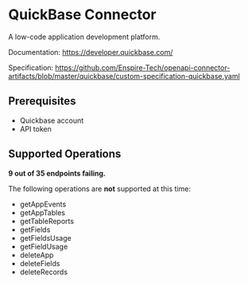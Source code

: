 # QuickBase Connector
A low-code application development platform.

Documentation: https://developer.quickbase.com/

Specification: https://github.com/Enspire-Tech/openapi-connector-artifacts/blob/master/quickbase/custom-specification-quickbase.yaml

## Prerequisites

+ Quickbase account
+ API token

## Supported Operations

**9 out of 35 endpoints failing.**

The following operations are **not** supported at this time:
* getAppEvents
* getAppTables
* getTableReports
* getFields
* getFieldsUsage
* getFieldUsage
* deleteApp
* deleteFields
* deleteRecords


